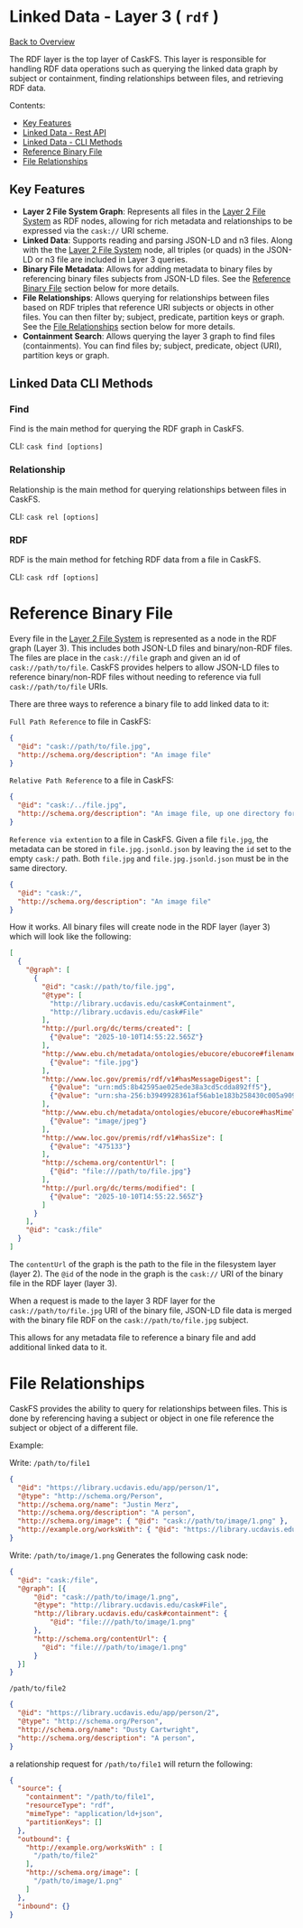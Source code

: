 # Linked Data - Layer 3 ( `rdf` ) 

[Back to Overview](../README.md)

The RDF layer is the top layer of CaskFS. This layer is responsible for handling RDF data operations such as querying the linked data graph by subject or containment, finding relationships between files, and retrieving RDF data.

Contents:
- [Key Features](#key-features)
- [Linked Data - Rest API](rdf-rest-api.md)
- [Linked Data - CLI Methods](#linked-data-cli-methods)
- [Reference Binary File](#reference-binary-file)
- [File Relationships](#file-relationships)

## Key Features

- **Layer 2 File System Graph**: Represents all files in the [Layer 2 File System](fs.md) as RDF nodes, allowing for rich metadata and relationships to be expressed via the `cask://` URI scheme.
- **Linked Data**: Supports reading and parsing JSON-LD and n3 files.  Along with the the [Layer 2 File System](fs.md) node, all triples (or quads) in the JSON-LD or n3 file are included in Layer 3 queries.
- **Binary File Metadata**: Allows for adding metadata to binary files by referencing binary files subjects from JSON-LD files.  See the [Reference Binary File](#reference-binary-file) section below for more details.
- **File Relationships**: Allows querying for relationships between files based on RDF triples that reference URI subjects or objects in other files.  You can then filter by; subject, predicate, partition keys or graph. See the [File Relationships](#file-relationships) section below for more details.
- **Containment Search**: Allows querying the layer 3 graph to find files (containments).  You can find files by; subject, predicate, object (URI), partition keys or graph.

## Linked Data CLI Methods

### Find
Find is the main method for querying the RDF graph in CaskFS.

CLI: `cask find [options]`

### Relationship
Relationship is the main method for querying relationships between files in CaskFS.

CLI: `cask rel [options]`

### RDF
RDF is the main method for fetching RDF data from a file in CaskFS.

CLI: `cask rdf [options]`

# Reference Binary File

Every file in the [Layer 2 File System](fs.md) is represented as a node in the RDF graph (Layer 3).  This includes both JSON-LD files and binary/non-RDF files.  The files are place in the `cask://file` graph and given an id of `cask://path/to/file`.  CaskFS provides helpers to allow JSON-LD files to reference binary/non-RDF files without needing to reference via full `cask://path/to/file` URIs.

There are three ways to reference a binary file to add linked data to it:

`Full Path Reference` to file in CaskFS:

```json
{
  "@id": "cask://path/to/file.jpg",
  "http://schema.org/description": "An image file"
}
```

`Relative Path Reference` to a file in CaskFS:
```json
{
  "@id": "cask:/../file.jpg",
  "http://schema.org/description": "An image file, up one directory for metadata file"
}
```

`Reference via extention` to a file in CaskFS.  Given a file `file.jpg`, the metadata can be stored in `file.jpg.jsonld.json` by leaving the `id` set to the empty `cask:/` path.  Both `file.jpg` and `file.jpg.jsonld.json` must be in the same directory.

```json
{
  "@id": "cask:/",
  "http://schema.org/description": "An image file"
}
```

How it works.  All binary files will create node in the RDF layer (layer 3) which will look like the following:

```json
[
  {
    "@graph": [
      {
        "@id": "cask://path/to/file.jpg",
        "@type": [
          "http://library.ucdavis.edu/cask#Containment",
          "http://library.ucdavis.edu/cask#File"
        ],
        "http://purl.org/dc/terms/created": [
          {"@value": "2025-10-10T14:55:22.565Z"}
        ],
        "http://www.ebu.ch/metadata/ontologies/ebucore/ebucore#filename": [
          {"@value": "file.jpg"}
        ],
        "http://www.loc.gov/premis/rdf/v1#hasMessageDigest": [
          {"@value": "urn:md5:8b42595ae025ede38a3cd5cdda892ff5"},
          {"@value": "urn:sha-256:b3949928361af56ab1e183b258430c005a90991f9d8efbcdfcf0575042895af6"}
        ],
        "http://www.ebu.ch/metadata/ontologies/ebucore/ebucore#hasMimeType": [
          {"@value": "image/jpeg"}
        ],
        "http://www.loc.gov/premis/rdf/v1#hasSize": [
          {"@value": "475133"}
        ],
        "http://schema.org/contentUrl": [
          {"@id": "file:///path/to/file.jpg"}
        ],
        "http://purl.org/dc/terms/modified": [
          {"@value": "2025-10-10T14:55:22.565Z"}
        ]
      }
    ],
    "@id": "cask:/file"
  }
]
```

The `contentUrl` of the graph is the path to the file in the filesystem layer (layer 2).  The `@id` of the node in the graph is the `cask://` URI of the binary file in the RDF layer (layer 3). 

When a request is made to the layer 3 RDF layer for the `cask://path/to/file.jpg` URI of the binary file,  JSON-LD file data is merged with the binary file RDF on the `cask://path/to/file.jpg` subject.

This allows for any metadata file to reference a binary file and add additional linked data to it.

# File Relationships

CaskFS provides the ability to query for relationships between files.  This is done by referencing having a subject or object in one file reference the subject or object of a different file.

Example:

Write: `/path/to/file1`
```json
{
  "@id": "https://library.ucdavis.edu/app/person/1",
  "@type": "http://schema.org/Person",
  "http://schema.org/name": "Justin Merz",
  "http://schema.org/description": "A person",
  "http://schema.org/image": { "@id": "cask://path/to/image/1.png" },
  "http://example.org/worksWith": { "@id": "https://library.ucdavis.edu/app/person/2" }
}
```

Write: `/path/to/image/1.png`
Generates the following cask node:

```json
{
  "@id": "cask:/file",
  "@graph": [{
      "@id": "cask://path/to/image/1.png",
      "@type": "http://library.ucdavis.edu/cask#File",
      "http://library.ucdavis.edu/cask#containment": {
          "@id": "file:///path/to/image/1.png"
      },
      "http://schema.org/contentUrl": {
        "@id": "file:///path/to/image/1.png"
      }
  }]
}
```

`/path/to/file2`

```json
{
  "@id": "https://library.ucdavis.edu/app/person/2",
  "@type": "http://schema.org/Person",
  "http://schema.org/name": "Dusty Cartwright",
  "http://schema.org/description": "A person",
}
```

a relationship request for `/path/to/file1` will return the following:

```json
{
  "source": {
    "containment": "/path/to/file1",
    "resourceType": "rdf",
    "mimeType": "application/ld+json",
    "partitionKeys": []
  },
  "outbound": {
    "http://example.org/worksWith" : [
      "/path/to/file2"
    ],
    "http://schema.org/image": [
      "/path/to/image/1.png"
    ]
  },
  "inbound": {}
}
```
